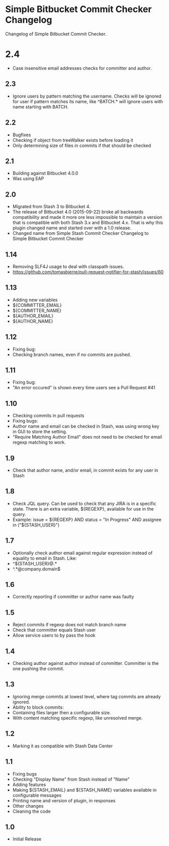 # Simple Bitbucket Commit Checker Changelog

Changelog of Simple Bitbucket Commit Checker.

# 2.4
* Case insensitive email addresses checks for committer and author.

## 2.3
* Ignore users by pattern matching the username. Checks will be ignored for user if pattern matches its name, like ^BATCH.* will ignore users with name starting with BATCH.

## 2.2
* Bugfixes
 * Checking if object from treeWalker exists before loading it
 * Only determining size of files in commits if that should be checked

## 2.1
* Building against Bitbucket 4.0.0
 * Was using EAP
 
## 2.0
* Migrated from Stash 3 to Bitbucket 4.
 * The release of Bitbucket 4.0 (2015-09-22) broke all backwards compatibility and made it more ore less impossible to maintain a version that is compatible with both Stash 3.x and Bitbucket 4.x. That is why this plugin changed name and started over with a 1.0 release.
 * Changed name from Simple Stash Commit Checker Changelog to Simple Bitbucket Commit Checker

## 1.14
* Removing SLF4J usage to deal with classpath issues.
 * https://github.com/tomasbjerre/pull-request-notifier-for-stash/issues/60

## 1.13
* Adding new variables
 * ${COMMITTER_EMAIL}
 * ${COMMITTER_NAME}
 * ${AUTHOR_EMAIL}
 * ${AUTHOR_NAME}

## 1.12
* Fixing bug:
 * Checking branch names, even if no commits are pushed.

## 1.11
* Fixing bug:
 * "An error occured" is shown every time users see a Pull Request #41

## 1.10
* Checking commits in pull requests
* Fixing bugs:
 * Author name and email can be checked in Stash, was using wrong key in GUI to store the setting.
 * "Require Matching Author Email" does not need to be checked for email regexp matching to work.

## 1.9
* Check that author name, and/or email, in commit exists for any user in Stash

## 1.8
* Check JQL query. Can be used to check that any JIRA is in a specific state. There is an extra variable, ${REGEXP}, available for use in the query.
 * Example: issue = ${REGEXP} AND status = "In Progress" AND assignee in ("${STASH_USER}")

## 1.7
* Optionally check author email against regular expression instead of equality to email in Stash. Like:
 * ^${STASH_USER}@.*
 * ^.*@company.domain$

## 1.6
* Correctly reporting if committer or author name was faulty

## 1.5
* Reject commits if regexp does not match branch name
* Check that committer equals Stash user
* Allow service users to by pass the hook

## 1.4
* Checking author against author instead of committer. Committer is the one pushing the commit.

## 1.3
* Ignoring merge commits at lowest level, where tag commits are already ignored.
* Ability to block commits:
 * Containing files larger then a configurable size.
 * With content matching specific regexp, like unresolved merge.

## 1.2
* Marking it as compatible with Stash Data Center

## 1.1

* Fixing bugs
 * Checking "Display Name" from Stash instead of "Name"
* Adding features
 * Making ${STASH_EMAIL} and ${STASH_NAME} variables available in configurable messages 
 * Printing name and version of plugin, in responses
* Other changes
 * Cleaning the code

## 1.0

* Initial Release
